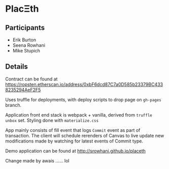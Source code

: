 # PlacΞth

## Participants
- Erik Burton
- Seena Rowhani
- Mike Stupich

## Details

Contract can be found at https://ropsten.etherscan.io/address/0xbF6dcd87C7a0D585b23379BC4338235294AeF2F5

Uses truffle for deployments, with deploy scripts to drop page on `gh-pages` branch.

Application front end stack is webpack + vanilla, derived from `truffle unbox` set.
Styling done with `materialize.css`

App mainly consists of fill event that logs `Commit` event as part of transaction.
The client will schedule rerenders of Canvas to live update new modifications made by watching for
latest events of Commit type.

Demo application can be found at http://srowhani.github.io/placeth

Change made by awais ...... lol
